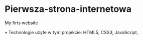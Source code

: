 # Pierwsza-strona-internetowa
My firts website

• Technologie użyte w tym projekcie: HTML5, CSS3, JavaScript,
